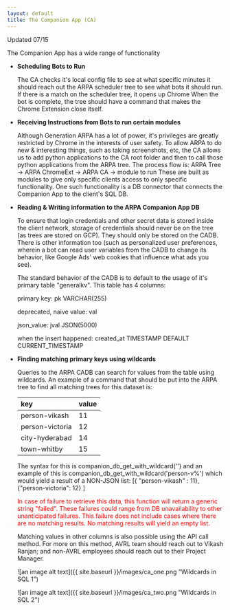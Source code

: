 ```yaml
---
layout: default
title: The Companion App (CA)
---
```


Updated 07/15


The Companion App has a wide range of functionality
 - **Scheduling Bots to Run**

    The CA checks it's local config file to see at what specific minutes it should reach out the ARPA scheduler tree to see what bots it should run. If there is a match on the scheduler tree, it opens up Chrome
    When the bot is complete, the tree should have a command that makes the Chrome Extension close itself.
 - **Receiving Instructions from Bots to run certain modules**

    Although Generation ARPA has a lot of power, it's privileges are greatly restricted by Chrome in the interests of user safety. To allow ARPA to do new & interesting things, such as taking screenshots, etc, the CA allows us to add python applications to the CA root folder and then to call those python applications from the ARPA tree. The process flow is:
    ARPA Tree → ARPA ChromeExt → ARPA CA → module to run
    These are built as modules to give only specific clients access to only specific functionality. One such functionality is a DB connector that connects the Companion App to the client's SQL DB.
 - **Reading & Writing information to the ARPA Companion App DB**

    To ensure that login credentials and other secret data is stored inside the client network, storage of credentials should never be on the tree (as trees are stored on GCP). They should only be stored on the CADB. There is other information too (such as personalized user preferences, wherein a bot can read user variables from the CADB to change its behavior, like Google Ads' web cookies that influence what ads you see).

    The standard behavior of the CADB is to default to the usage of it's primary table "generalkv". This table has 4 columns: 

    primary key: pk VARCHAR(255) 

    deprecated, naive value: val

    json_value: jval JSON(5000)

    when the insert happened: created_at TIMESTAMP DEFAULT CURRENT_TIMESTAMP

 - **Finding matching primary keys using wildcards**

    Queries to the ARPA CADB can search for values from the table using wildcards. An example of a command that should be put into the ARPA tree to find all matching trees for this dataset is:

    | key      | value |
    | :---        |    :----   |
    | person-vikash      | 11       |
    | person-victoria   | 12        | 
    | city-hyderabad      | 14       |
    | town-whitby   | 15        | 

    The syntax for this is companion_db_get_with_wildcard('<wildcard>') and an example of this is companion_db_get_with_wildcard('person-v%') which would yield a result of a NON-JSON list:
    [{ "person-vikash" : 11}, {"person-victoria": 12} ]

    <span style="color:red">In case of failure to retrieve this data, this function will return a generic string "failed". These failures could range from DB unavailability to other unanticipated failures.
    This failure does not include cases where there are no matching results. No matching results will yield an empty list.</span>

    Matching values in other columns is also possible using the API call method. For more on this method, AVRL team should reach out to Vikash Ranjan; and non-AVRL employees should reach out to their Project Manager.

    ![an image alt text]({{ site.baseurl }}/images/ca_one.png "Wildcards in SQL 1")

    ![an image alt text]({{ site.baseurl }}/images/ca_two.png "Wildcards in SQL 2")




